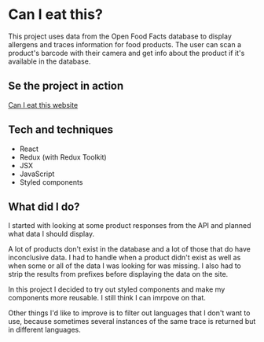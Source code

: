 # Can I eat this?
This project uses data from the Open Food Facts database to display allergens and traces information for food products. The user can scan a product's barcode with their camera and get info about the product if it's available in the database.

## Se the project in action
[Can I eat this website](https://can-i-eat-this.netlify.com/)

## Tech and techniques
* React
* Redux (with Redux Toolkit)
* JSX
* JavaScript
* Styled components

## What did I do?
I started with looking at some product responses from the API and planned what data I should display.

A lot of products don't exist in the database and a lot of those that do have inconclusive data. I had to handle when a product didn't exist as well as when some or all of the data I was looking for was missing. I also had to strip the results from prefixes before displaying the data on the site.

In this project I decided to try out styled components and make my components more reusable. I still think I can imrpove on that.

Other things I'd like to improve is to filter out languages that I don't want to use, because sometimes several instances of the same trace is returned but in different languages.